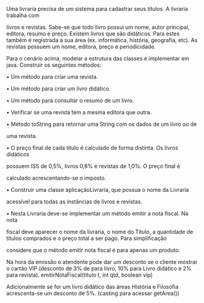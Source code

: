 Uma livraria precisa de um sistema para cadastrar seus títulos. A livraria trabalha com

livros e revistas. Sabe-se que todo livro possui um nome, autor principal, editora, resumo e preço. Existem livros que são didáticos. Para estes também é registrada a sua área (ex. informática, história, geografia, etc). As revistas possuem um nome, editora, preço e periodicidade.

Para o cenário acima, modelar a estrutura das classes e implementar em java. Construir os seguintes métodos:

• Um método para criar uma revista.

• Um método para criar um livro didático.

• Um método para consultar o resumo de um livro.

• Verificar se uma revista tem a mesma editora que outra.

• Método toString para retornar uma String com os dados de um livro ou de

uma revista.

• O preço final de cada titulo é calculado de forma distinta. Os livros didáticos

possuem ISS de 0,5%, livros 0,8% e revistas de 1,0%. O preço final é

calculado acrescentando-se o imposto.

• Construir uma classe aplicaçãoLivraria, que possua o nome da Livraria

acessível para todas as instâncias de livros e revistas.

• Nesta Livraria deve-se implementar um método emitir a nota fiscal. Na nota

fiscal deve aparecer o nome da livraria, o nome do Titulo, a quantidade de títulos comprados e o preço total a ser pago.  Para simplificação

considere que o método emitir nota fiscal é para apenas um produto. 

Na hora da emissão o atendente pode dar um desconto se o cliente mostrar o cartão VIP (desconto de 3% de para livro, 10% para Livro didático e 2% para revista). emitirNotaFiscal(titulo t, int qtd, boolean vip)

Adicionalmente se for um livro didático das áreas História e Filosofia acrescenta-se um desconto de 5%. (casting para acessar getArea())